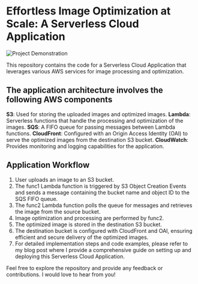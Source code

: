 # Effortless Image Optimization at Scale: A Serverless Cloud Application

![Project Demonstration](https://media-bucket-project.s3.ap-south-1.amazonaws.com/serverless.png)

This repository contains the code for a Serverless Cloud Application that leverages various AWS services for image processing and optimization.

## The application architecture involves the following AWS components

**S3**: Used for storing the uploaded images and optimized images.
**Lambda**: Serverless functions that handle the processing and optimization of the images.
**SQS**: A FIFO queue for passing messages between Lambda functions.
**CloudFront**: Configured with an Origin Access Identity (OAI) to serve the optimized images from the destination S3 bucket.
**CloudWatch**: Provides monitoring and logging capabilities for the application.

## Application Workflow

1. User uploads an image to an S3 bucket.
2. The func1 Lambda function is triggered by S3 Object Creation Events and sends a message containing the bucket name and object ID to the SQS FIFO queue.
3. The func2 Lambda function polls the queue for messages and retrieves the image from the source bucket.
4. Image optimization and processing are performed by func2.
5. The optimized image is stored in the destination S3 bucket.
6. The destination bucket is configured with CloudFront and OAI, ensuring efficient and secure delivery of the optimized images.
7. For detailed implementation steps and code examples, please refer to my blog post where I provide a comprehensive guide on setting up and deploying this Serverless Cloud Application.

Feel free to explore the repository and provide any feedback or contributions. I would love to hear from you!
